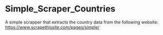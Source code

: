# Simple_Scraper_Countries
A simple scrapper that extracts the country data from the following website: https://www.scrapethissite.com/pages/simple/ 
